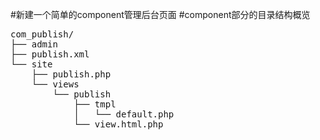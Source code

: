 #新建一个简单的component管理后台页面
#component部分的目录结构概览
<pre>
com_publish/  
├── admin  
├── publish.xml  
└── site  
    ├── publish.php  
    └── views  
        └── publish  
            ├── tmpl  
            │   └── default.php  
            └── view.html.php  
</pre>